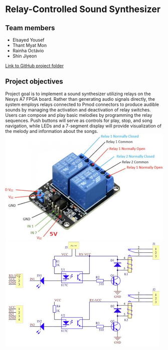 # Relay-Controlled Sound Synthesizer

## Team members

* Elsayed Yousef
* Thant Myat Mon
* Rainha Octávio
* Shin Jiyeon

[Link to GitHub project folder](https://github.com/ElsayedYousef/Digital-Eletronics-Project)

## Project objectives

Project goal is to implement a sound synthesizer utilizing relays on the Nexys A7 FPGA board. Rather than generating audio signals directly, the system employs relays connected to Pmod connectors to produce audible sounds by managing the activation and deactivation of relay switches. Users can compose and play basic melodies by programming the relay sequences. Push buttons will serve as controls for play, stop, and song navigation, while LEDs and a 7-segment display will provide visualization of the melody and information about the songs.
![Relay Image](Images/relay.JPG)
![Relay Circuit](Images/relay-circuit.jpg)


  
